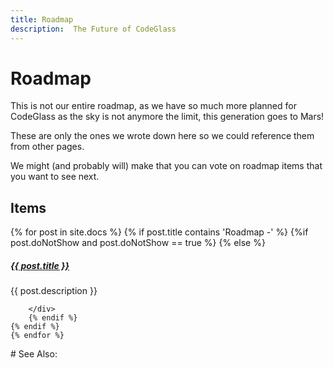 ```yaml
---
title: Roadmap
description:  The Future of CodeGlass
---
```

# Roadmap
This is not our entire roadmap, as we have so much more planned for CodeGlass as the sky is not anymore the limit, this generation goes to Mars!

These are only the ones we wrote down here so we could reference them from other pages.

We might (and probably will) make that you can vote on roadmap items that you want to see next.

## Items
<div class="section-index">
    {% for post in site.docs  %}
    {% if post.title contains 'Roadmap -' %}
        {%if post.doNotShow and post.doNotShow == true  %}
        {% else %}
        <div class="entry">
        <h5><a href="{{ post.url | prepend: site.baseurl }}">{{ post.title }}</a></h5>
        <p>{{ post.description }}</p>
        
        </div>
        {% endif %}
    {% endif %}
    {% endfor %}
</div>
# See Also:

